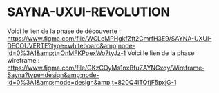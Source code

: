 # SAYNA-UXUI-REVOLUTION
Voici le lien de la phase de découverte : https://www.figma.com/file/WCLeMPHgkfZft2CmrfH3E9/SAYNA-UXUI-DECOUVERTE?type=whiteboard&amp;node-id=0%3A1&amp;t=OnMFKPpexWo7tyJz-1 Voici le lien de la phase wireframe : https://www.figma.com/file/GKzCOyMs1nxBfuZAYNGxqy/Wireframe-Sayna?type=design&amp;node-id=0%3A1&amp;mode=design&amp;t=820Q4lTQfjF5pxjG-1
